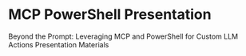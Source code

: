 # MCP PowerShell Presentation
Beyond the Prompt: Leveraging MCP and PowerShell for Custom LLM Actions Presentation Materials
